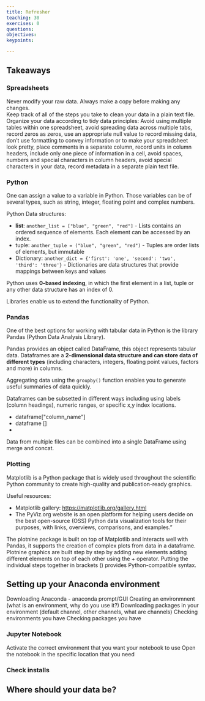 ```yaml
---
title: Refresher
teaching: 30
exercises: 0 
questions:
objectives:
keypoints:

---
```


## Takeaways

### Spreadsheets

Never modify your raw data. Always make a copy before making any changes.  
Keep track of all of the steps you take to clean your data in a plain text file.  
Organize your data according to tidy data principles: Avoid using multiple tables within one spreadsheet, avoid spreading data across multiple tabs, record zeros as zeros,
use an appropriate null value to record missing data, don’t use formatting to convey information or to make your spreadsheet look pretty, place comments in a separate column,
record units in column headers, include only one piece of information in a cell, avoid spaces, numbers and special characters in column headers, avoid special characters in your data, record metadata in a separate plain text file.  

  
### Python
One can assign a value to a variable in Python. Those variables can be of several types, such as string, integer, floating point and complex numbers.  
  
Python Data structures:  
 * **list**: `another_list = ["blue", "green", "red"]` - Lists contains an ordered sequence of elements. Each element can be accessed by an index. 
 * tuple: `another_tuple = ("blue", "green", "red")` - Tuples are order lists of elements, but immutable
 * Dictionary: `another_dict = {'first': 'one', 'second': 'two', 'third': 'three'}` - Dictionaries are data structures that provide mappings between keys and values
 
Python uses **0-based indexing**, in which the first element in a list, tuple or any other data structure has an index of 0. 
 
Libraries enable us to extend the functionality of Python.  

### Pandas
One of the best options for working with tabular data in Python is the library Pandas (Python Data Analysis Library).  
  
Pandas provides an object called DataFrame, this object represents tabular data. Dataframes are a **2-dimensional data structure and can store data of different types** (including characters, integers, floating point values, factors and more) in columns.  
  
Aggregating data using the `groupby()` function enables you to generate useful summaries of data quickly.  
  
Dataframes can be subsetted in different ways including using labels (column headings), numeric ranges, or specific x,y index locations.  
* dataframe["column_name"]
* dataframe []
* 

Data from multiple files can be combined into a single DataFrame using merge and concat.

### Plotting
Matplotlib is a Python package that is widely used throughout the scientific Python community to create high-quality and publication-ready graphics.  
  
Useful resources:  
* Matplotlib gallery: https://matplotlib.org/gallery.html  
* The PyViz.org website is an open platform for helping users decide on the best open-source (OSS) Python data visualization tools for their purposes, with links, overviews, comparisons, and examples.”  

The plotnine package is built on top of Matplotlib and interacts well with Pandas, it supports the creation of complex plots from data in a dataframe. Plotnine graphics are built step by step by adding new elements adding different elements on top of each other using the + operator. Putting the individual steps together in brackets () provides Python-compatible syntax.


## Setting up your Anaconda environment
Downloading Anaconda - anaconda prompt/GUI
Creating an environmnent (what is an environment, why do you use it?)
Downloading packages in your environment (default channel, other channels, what are channels)
Checking environments you have
Checking packages you have

### Jupyter Notebook
Activate the correct environment that you want your notebook to use
Open the notebook in the specific location that you need

### Check installs

## Where should your data be?
